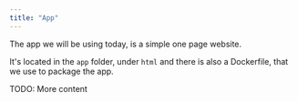 ```yaml
---
title: "App"
---
```

The app we will be using today, is a simple one page website.

It's located in the `app` folder, under `html` and there is also a Dockerfile, that we use to package the app.

TODO: More content